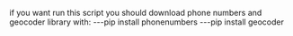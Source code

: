 if you want run this script
you should download phone numbers and geocoder library with:
---pip install phonenumbers
---pip install geocoder
